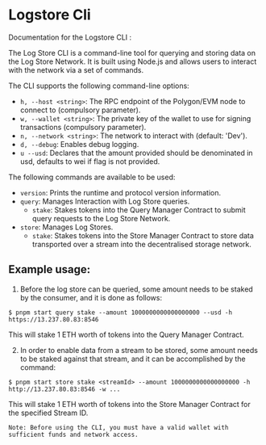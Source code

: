 # Logstore Cli

Documentation for the Logstore CLI :

The Log Store CLI is a command-line tool for querying and storing data on the Log Store Network. It is built using Node.js and allows users to interact with the network via a set of commands.

The CLI supports the following command-line options:

- `h, --host <string>`: The RPC endpoint of the Polygon/EVM node to connect to (compulsory parameter).
- `w, --wallet <string>`: The private key of the wallet to use for signing transactions (compulsory parameter).
- `n, --network <string>`: The network to interact with (default: 'Dev').
- `d, --debug`: Enables debug logging.
- `u --usd`: Declares that the amount provided should be denominated in usd, defaults to wei if flag is not provided.

The following commands are available to be used:

- `version`: Prints the runtime and protocol version information.
- `query`: Manages Interaction with Log Store queries.
    - `stake`: Stakes tokens into the Query Manager Contract to submit query requests to the Log Store Network.
- `store`: Manages Log Stores.
    - `stake`: Stakes tokens into the Store Manager Contract to store data transported over a stream into the decentralised storage network.

## Example usage:

1) Before the log store can be queried, some amount needs to be staked by the consumer, and it is done as follows:

```
$ pnpm start query stake --amount 1000000000000000000 --usd -h https://13.237.80.83:8546

```

This will stake 1 ETH worth of tokens into the Query Manager Contract.

2) In order to enable data from a stream to be stored, some amount needs to be staked against that stream, and it can be accomplished by the command:

```
$ pnpm start store stake <streamId> --amount 1000000000000000000 -h http://13.237.80.83:8546 -w ...

```

This will stake 1 ETH worth of tokens into the Store Manager Contract for the specified Stream ID.

`Note: Before using the CLI, you must have a valid wallet with sufficient funds and network access.`